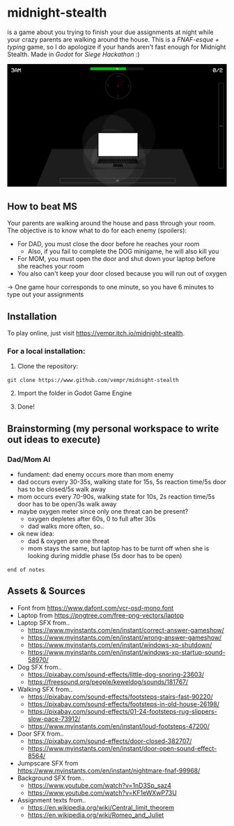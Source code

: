 # midnight-stealth
is a game about you trying to finish your due assignments at night while your
crazy parents are walking around the house. This is a *FNAF-esque + typing* game,
so I do apologize if your hands aren't fast enough for Midnight Stealth. Made in *Godot* for *Siege Hackathon* :)

![](https://github.com/vempr/midnight-stealth/blob/dd002d472cfec3be2e5436f5fca91c7575394f1a/assets/readme/week-2.jpg)

## How to beat MS

Your parents are walking around the house and pass through your room.
The objective is to know what to do for each enemy (spoilers):
- For DAD, you must close the door before he reaches your room
	- Also, if you fail to complete the DOG minigame, he will also kill you
- For MOM, you must open the door and shut down your laptop before she reaches your room
- You also can't keep your door closed because you will run out of oxygen

-> One game hour corresponds to one minute, so you have 6 minutes to type out your assignments

## Installation

To play online, just visit https://vempr.itch.io/midnight-stealth.

### For a local installation:

1. Clone the repository:

`git clone https://www.github.com/vempr/midnight-stealth`

2. Import the folder in Godot Game Engine

3. Done!

## Brainstorming (my personal workspace to write out ideas to execute)
### Dad/Mom AI
- fundament: dad enemy occurs more than mom enemy
- dad occurs every 30-35s, walking state for 15s, 5s reaction time/5s door has to be closed/5s walk away
- mom occurs every 70-90s, walking state for 10s, 2s reaction time/5s door has to be open/3s walk away
- maybe oxygen meter since only one threat can be present?
	- oxygen depletes after 60s, 0 to full after 30s
	- dad walks more often, so..
- ok new idea:
	- dad & oxygen are one threat
	- mom stays the same, but laptop has to be turnt off when she is looking during middle phase (5s door has to be open)

`end of notes`

## Assets & Sources
- Font from https://www.dafont.com/vcr-osd-mono.font
- Laptop from https://pngtree.com/free-png-vectors/laptop
- Laptop SFX from..
	- https://www.myinstants.com/en/instant/correct-answer-gameshow/
	- https://www.myinstants.com/en/instant/wrong-answer-gameshow/
	- https://www.myinstants.com/en/instant/windows-xp-shutdown/
	- https://www.myinstants.com/en/instant/windows-xp-startup-sound-58970/
- Dog SFX from..
	- https://pixabay.com/sound-effects/little-dog-snoring-23603/
	- https://freesound.org/people/keweldog/sounds/181767/
- Walking SFX from..
	- https://pixabay.com/sound-effects/footsteps-stairs-fast-90220/
	- https://pixabay.com/sound-effects/footsteps-in-old-house-26198/
	- https://pixabay.com/sound-effects/01-24-footsteps-rug-slippers-slow-pace-73912/
	- https://www.myinstants.com/en/instant/loud-footsteps-47200/
- Door SFX from..
	- https://pixabay.com/sound-effects/door-closed-382707/
	- https://www.myinstants.com/en/instant/door-open-sound-effect-8564/
- Jumpscare SFX from https://www.myinstants.com/en/instant/nightmare-fnaf-99968/
- Background SFX from..
	- https://www.youtube.com/watch?v=1nD3Sp_saz4
	- https://www.youtube.com/watch?v=KF1eWXwP73U
- Assignment texts from..
	- https://en.wikipedia.org/wiki/Central_limit_theorem
	- https://en.wikipedia.org/wiki/Romeo_and_Juliet
